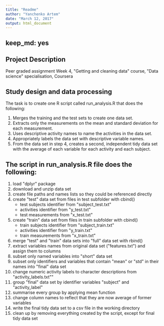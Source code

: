 ```yaml
---
title: "Readme"
author: "Yanchenko Artem"
date: "March 12, 2017"
output: html_document
---
```

keep_md: yes
---
    
## Project Description
Peer graded assignment Week 4, "Getting and cleaning data" course, "Data science" specialisation, Coursera

## Study design and data processing
The task is to create one R script called run_analysis.R that does the following:
    
1. Merges the training and the test sets to create one data set.
2. Extracts only the measurements on the mean and standard deviation for each measurement. 
3. Uses descriptive activity names to name the activities in the data set. 
4. Appropriately labels the data set with descriptive variable names. 
5. From the data set in step 4, creates a second, independent tidy data set with the average of each variable for each activity and each subject.

## The script in run_analysis.R file does the following:

1. load "dplyr" package
2. download and unzip data set
3. create file paths and names lists so they could be referenced directly
4. create "test" data set from files in test subfolder with cbind()
    - test subjects identifier from "subject_test.txt"
    - activities identifier from "y_test.txt"
    - test measurements from "x_test.txt"
5. create "train" data set from files in train subfolder with cbind()
    - train subjects identifier from "subject_train.txt"
    - activities identifier from "y_train.txt"
    - train measurements from "x_train.txt"
6. merge "test" and "train" data sets into "full" data set with rbind()
7. extract variables names from original data set ("features.txt") and assign them to columns
8. subset only named variables into "short" data set
9. subset only identifiers and variables that contain "mean" or "std" in their names into "final" data set
10. change numeric activity labels to character descriptions from "activity_labels.txt""
11. group "final" data set by identifier variables "subject" and "activity_label"
12. summarise every group by applying mean function
13. change column names to reflect that they are now average of former variables
14. write the final tidy data set to a csv file in the working directory
14. clean up by removing everything created by the script, except for final tidy data set 

